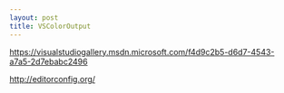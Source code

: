 ```yaml
---
layout: post
title: VSColorOutput
---
```


https://visualstudiogallery.msdn.microsoft.com/f4d9c2b5-d6d7-4543-a7a5-2d7ebabc2496

http://editorconfig.org/